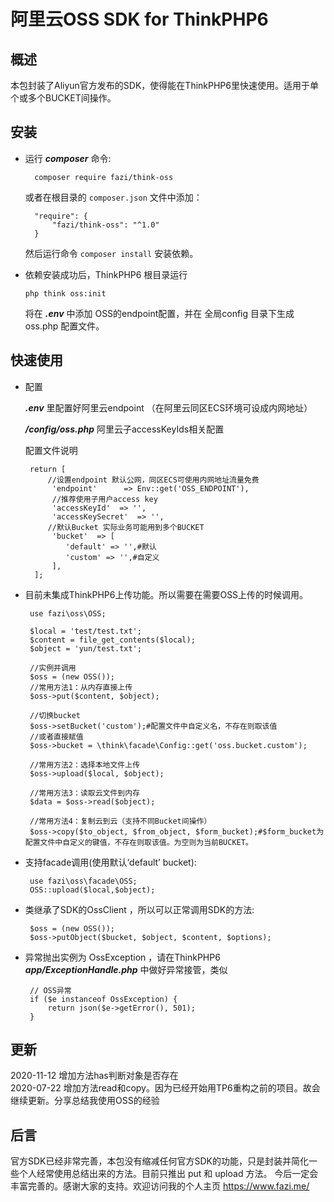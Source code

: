 # 阿里云OSS SDK for ThinkPHP6

## 概述

本包封装了Aliyun官方发布的SDK，使得能在ThinkPHP6里快速使用。适用于单个或多个BUCKET间操作。

## 安装

- 运行 ***composer*** 命令:

        composer require fazi/think-oss

   或者在根目录的 `composer.json` 文件中添加：

        "require": {
            "fazi/think-oss": "^1.0"
        }
        
   然后运行命令 `composer install` 安装依赖。
   
-   依赖安装成功后，ThinkPHP6 根目录运行
        
        php think oss:init
        
    将在 ***.env*** 中添加 OSS的endpoint配置，并在 全局config 目录下生成 oss.php 配置文件。
   
 ## 快速使用
 
 - 配置
 
    ***.env*** 里配置好阿里云endpoint （在阿里云同区ECS环境可设成内网地址）
    
    ***/config/oss.php*** 阿里云子accessKeyIds相关配置
    
    配置文件说明
    
        return [
            //设置endpoint 默认公网，同区ECS可使用内网地址流量免费
             'endpoint'      => Env::get('OSS_ENDPOINT'),
             //推荐使用子用户access key
             'accessKeyId'  => '',
             'accessKeySecret'  => '',
            //默认Bucket 实际业务可能用到多个BUCKET
             'bucket'  => [
                'default' => '',#默认
                'custom' => '',#自定义
             ],
         ];
             
 - 目前未集成ThinkPHP6上传功能。所以需要在需要OSS上传的时候调用。
 
        use fazi\oss\OSS; 
        
        $local = 'test/test.txt';
        $content = file_get_contents($local);
        $object = 'yun/test.txt';
        
        //实例并调用
        $oss = (new OSS());
        //常用方法1：从内存直接上传
        $oss->put($content, $object);
        
        //切换bucket
        $oss->setBucket('custom');#配置文件中自定义名，不存在则取该值
        //或者直接赋值
        $oss->bucket = \think\facade\Config::get('oss.bucket.custom');
        
        //常用方法2：选择本地文件上传
        $oss->upload($local, $object);
        
        //常用方法3：读取云文件到内存
        $data = $oss->read($object);
        
        //常用方法4：复制云到云（支持不同Bucket间操作）
        $oss->copy($to_object, $from_object, $form_bucket);#$form_bucket为配置文件中自定义的键值，不存在则取该值。为空则为当前BUCKET。
        
        
 - 支持facade调用(使用默认‘default’ bucket):
 
        use fazi\oss\facade\OSS;
        OSS::upload($local,$object);
 
 - 类继承了SDK的OssClient ，所以可以正常调用SDK的方法:
        
        $oss = (new OSS());
        $oss->putObject($bucket, $object, $content, $options);
                
 - 异常抛出实例为 OssException ，请在ThinkPHP6 ***app/ExceptionHandle.php*** 中做好异常接管，类似
 
        // OSS异常
        if ($e instanceof OssException) {
            return json($e->getError(), 501);
        }
        
## 更新
2020-11-12 增加方法has判断对象是否存在  
2020-07-22 增加方法read和copy。因为已经开始用TP6重构之前的项目。故会继续更新。分享总结我使用OSS的经验  

## 后言
   
官方SDK已经非常完善，本包没有缩减任何官方SDK的功能，只是封装并简化一些个人经常使用总结出来的方法。目前只推出 put 和 upload 方法。
今后一定会丰富完善的。感谢大家的支持。欢迎访问我的个人主页 https://www.fazi.me/
